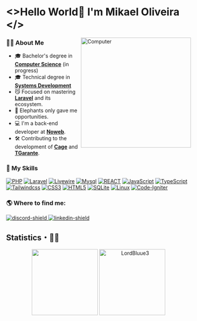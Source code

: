 # <>Hello World👋  I'm Mikael Oliveira </>
<img src="https://github.com/LordBluue3/LordBluue3/assets/58037508/1dd0e99b-17d9-404c-92a0-ebac4b0946d0" min-width="300px" max-width="300px" width="300px" align="right" alt="Computer">

### 👨‍💻  About Me
- 🎓 Bachelor's degree in [**Computer Science**](https://en.wikipedia.org/wiki/Computer_science) (in progress)  
- 🎓 Technical degree in [**Systems Development**](https://en.wikipedia.org/wiki/Software_development)
- 😼 Focused on mastering [**Laravel**](https://laravel.com) and its ecosystem.
- 🐘 Elephants only gave me opportunities.  
- 💻 I'm a back-end developer at [**Noweb**](https://noweb.io).  
- 🛠️ Contributing to the development of [**Cage**](https://app.usecage.com) and [**TGarante**](https://tgarante.com.br).


### 📌  My Skills
[![PHP](https://img.shields.io/badge/PHP-7175aa?style=for-the-badge&logo=php&logoColor=white)](https://www.php.net/docs.php)
[![Laravel](https://img.shields.io/badge/laravel-%23FF2D20.svg?style=for-the-badge&logo=laravel&logoColor=white)](https://laravel.com/docs)
[![Livewire](https://img.shields.io/badge/Livewire-fb70a9?style=for-the-badge&logo=livewire&logoColor=white)](https://livewire.laravel.com/docs)
[![Mysql](https://img.shields.io/badge/MySQL-3e6e93?style=for-the-badge&logo=mysql&logoColor=white)](https://dev.mysql.com/doc/)
[![REACT](https://img.shields.io/badge/REACT-61DBFB?style=for-the-badge&logo=react&logoColor=black)](https://react.dev/community)
[![JavaScript](https://img.shields.io/badge/JavaScript-F7DF1E?style=for-the-badge&logo=javascript&logoColor=black)](https://developer.mozilla.org/en-US/docs/Web/JavaScript)
[![TypeScript](https://img.shields.io/badge/TypeScript-007acc?style=for-the-badge&logo=typescript&logoColor=white)](https://www.typescriptlang.org/docs/)
[![Tailwindcss](https://img.shields.io/badge/TailwindCss-38bdf8?style=for-the-badge&logo=tailwindcss&logoColor=white)](https://tailwindcss.com/docs)
[![CSS3](https://img.shields.io/badge/css3-%231572B6.svg?style=for-the-badge&logo=css3&logoColor=white)](https://www.w3.org/Style/CSS/Overview.en.html)
[![HTML5](https://img.shields.io/badge/html5-%23E34F26.svg?style=for-the-badge&logo=html5&logoColor=white)](https://developer.mozilla.org/en-US/docs/Web/Guide/HTML/HTML5)
[![SQLite](https://img.shields.io/badge/sqlite-%2307405e.svg?style=for-the-badge&logo=sqlite&logoColor=white)](https://www.sqlite.org/docs.html)
[![Linux](https://img.shields.io/badge/Linux-FCC624?style=for-the-badge&logo=linux&logoColor=black)](https://www.kernel.org/doc/html/latest/)
[![Code-Igniter](https://img.shields.io/badge/CodeIgniter-%23EF4223.svg?style=for-the-badge&logo=codeIgniter&logoColor=white)](https://codeigniter.com/user_guide/index.html)
<br>





### 🌎  Where to find me:


[discord-invite]:https://discord.com/users/295038299133837313
[discord-shield]:https://img.shields.io/badge/Discord-7289DA?style=for-the-badge&logo=discord&logoColor=white
[linkedin-invite]:https://www.linkedin.com/in/mikael-oliveira-345a34209/
[linkedin-shield]:https://img.shields.io/badge/LinkedIn-0077B5?style=for-the-badge&logo=linkedin&logoColor=white
[ ![discord-shield][] ][discord-invite]
[ ![linkedin-shield][] ][linkedin-invite]

 
## Statistics・🧙‍♂️

<p align = "center">
  <a href="https://github.com/LordBluue3"><img height="180em" src="https://github-readme-stats.vercel.app/api/top-langs/?username=LordBluue3&layout=compact&hide_title=false&theme=github_dark"/></a> 
  <a href="https://github.com/LordBluue3"><img height="180em" src="https://github-readme-stats.vercel.app/api?username=LordBluue3&show_icons=true&theme=github_dark&include_all_commits=true&count_private=true" alt="LordBluue3"/></a>
</p> 


